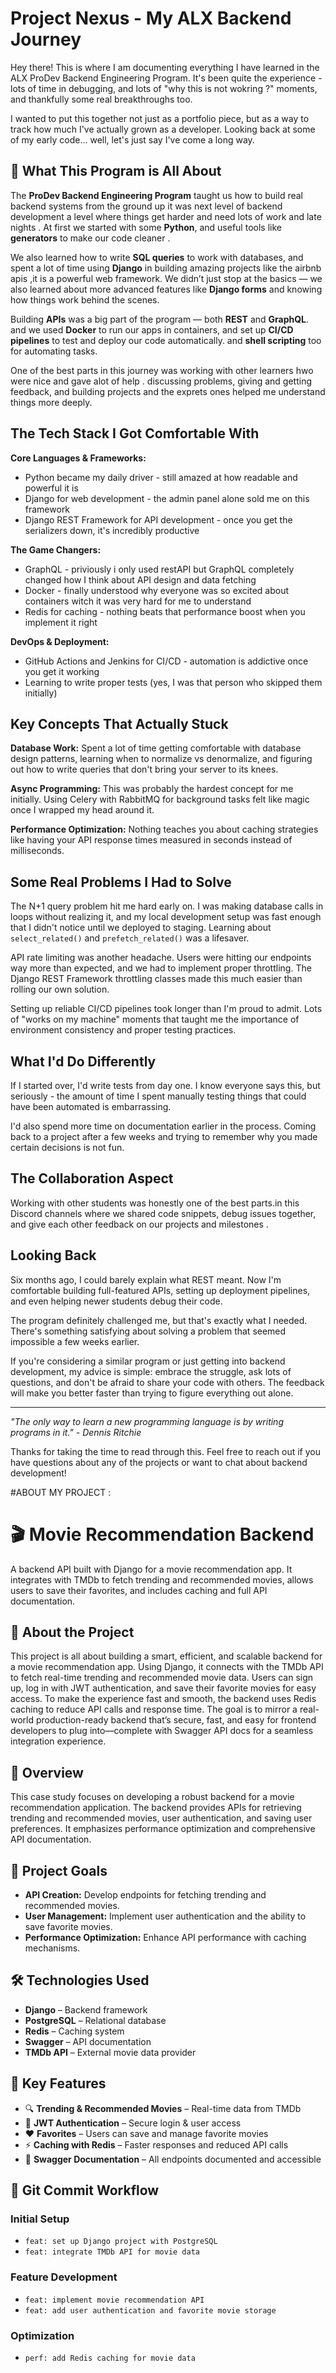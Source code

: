 # Project Nexus - My ALX Backend Journey

Hey there! This is where I am  documenting everything I have  learned in the ALX ProDev Backend Engineering Program. It's been quite the experience - lots of time in  debugging, and lots of "why this is not wokring ?" moments, and thankfully some real breakthroughs too.

I wanted to put this together not just as a portfolio piece, but as a way to track how much I've actually grown as a developer. Looking back at some of my early code... well, let's just say I've come a long way.

## 💼 What This Program is All About

The **ProDev Backend Engineering Program** taught us how to build real backend systems from the ground up it was next level of backend development a level where things get harder and need lots of work and late nights . At first we started with  some **Python**, and   useful tools like **generators** to make our code cleaner .

We also learned how to write **SQL queries** to work with databases, and spent a lot of time using **Django**  in building amazing projects like the airbnb apis ,it is  a powerful web framework. We didn’t just stop at the basics — we also learned about more advanced features like **Django forms** and knowing how things work behind the scenes.

Building **APIs** was a big part of the program — both **REST** and **GraphQL**.  and we used **Docker** to run our apps in containers, and set up **CI/CD pipelines** to test and deploy our code automatically. and **shell scripting** too  for automating tasks.

One of the best parts in this journey  was working with other learners hwo were nice and gave alot of help  . discussing  problems, giving and getting feedback, and building projects  and the exprets ones helped me  understand things more deeply.


## The Tech Stack I Got Comfortable With

**Core Languages & Frameworks:**
- Python became my daily driver - still amazed at how readable and powerful it is
- Django for web development - the admin panel alone sold me on this framework
- Django REST Framework for API development - once you get the serializers down, it's incredibly productive

**The Game Changers:**
- GraphQL - priviously i only used restAPI but  GraphQL completely changed how I think about API design and data fetching
- Docker - finally understood why everyone was so excited about containers witch it was very hard for me to understand 
- Redis for caching - nothing beats that performance boost when you implement it right

**DevOps & Deployment:**
- GitHub Actions and Jenkins for CI/CD - automation is addictive once you get it working
- Learning to write proper tests (yes, I was that person who skipped them initially)

## Key Concepts That Actually Stuck

**Database Work:** Spent a lot of time getting comfortable with database design patterns, learning when to normalize vs denormalize, and figuring out how to write queries that don't bring your server to its knees.

**Async Programming:** This was probably the hardest concept for me initially. Using Celery with RabbitMQ for background tasks felt like magic once I wrapped my head around it.

**Performance Optimization:** Nothing teaches you about caching strategies like having your API response times measured in seconds instead of milliseconds.

## Some Real Problems I Had to Solve

The N+1 query problem hit me hard early on. I was making database calls in loops without realizing it, and my local development setup was fast enough that I didn't notice until we deployed to staging. Learning about `select_related()` and `prefetch_related()` was a lifesaver.

API rate limiting was another headache. Users were hitting our endpoints way more than expected, and we had to implement proper throttling. The Django REST Framework throttling classes made this much easier than rolling our own solution.

Setting up reliable CI/CD pipelines took longer than I'm proud to admit. Lots of "works on my machine" moments that taught me the importance of environment consistency and proper testing practices.

## What I'd Do Differently

If I started over, I'd write tests from day one. I know everyone says this, but seriously - the amount of time I spent manually testing things that could have been automated is embarrassing.

I'd also spend more time on documentation earlier in the process. Coming back to a project after a few weeks and trying to remember why you made certain decisions is not fun.

## The Collaboration Aspect

Working with other students was honestly one of the best parts.in  this Discord channels   where we  shared  code snippets, debug issues together, and give each other feedback on our projects and milestones .


## Looking Back

Six months ago, I could barely explain what REST meant. Now I'm comfortable building full-featured APIs, setting up deployment pipelines, and even helping newer students debug their code.

The program definitely challenged me, but that's exactly what I needed. There's something satisfying about solving a problem that seemed impossible a few weeks earlier.

If you're considering a similar program or just getting into backend development, my advice is simple: embrace the struggle, ask lots of questions, and don't be afraid to share your code with others. The feedback will make you better faster than trying to figure everything out alone.

---

*"The only way to learn a new programming language is by writing programs in it." - Dennis Ritchie*

Thanks for taking the time to read through this. Feel free to reach out if you have questions about any of the projects or want to chat about backend development!


 #ABOUT MY PROJECT  :
 

# 🎬 Movie Recommendation Backend

A backend API built with Django for a movie recommendation app. It integrates with TMDb to fetch trending and recommended movies, allows users to save their favorites, and includes caching and full API documentation.

## 📌 About the Project

This project is all about building a smart, efficient, and scalable backend for a movie recommendation app. Using Django, it connects with the TMDb API to fetch real-time trending and recommended movie data. Users can sign up, log in with JWT authentication, and save their favorite movies for easy access. To make the experience fast and smooth, the backend uses Redis caching to reduce API calls and response time. The goal is to mirror a real-world production-ready backend that’s secure, fast, and easy for frontend developers to plug into—complete with Swagger API docs for a seamless integration experience.

## 🚀 Overview

This case study focuses on developing a robust backend for a movie recommendation application. The backend provides APIs for retrieving trending and recommended movies, user authentication, and saving user preferences. It emphasizes performance optimization and comprehensive API documentation.

## 🎯 Project Goals

- **API Creation:** Develop endpoints for fetching trending and recommended movies.
- **User Management:** Implement user authentication and the ability to save favorite movies.
- **Performance Optimization:** Enhance API performance with caching mechanisms.

## 🛠 Technologies Used

- **Django** – Backend framework  
- **PostgreSQL** – Relational database  
- **Redis** – Caching system  
- **Swagger** – API documentation  
- **TMDb API** – External movie data provider  

## 🌟 Key Features

- 🔍 **Trending & Recommended Movies** – Real-time data from TMDb  
- 🔐 **JWT Authentication** – Secure login & user access  
- ❤️ **Favorites** – Users can save and manage favorite movies  
- ⚡ **Caching with Redis** – Faster responses and reduced API calls  
- 📄 **Swagger Documentation** – All endpoints documented and accessible  

## 🧰 Git Commit Workflow

### Initial Setup
- `feat: set up Django project with PostgreSQL`
- `feat: integrate TMDb API for movie data`

### Feature Development
- `feat: implement movie recommendation API`
- `feat: add user authentication and favorite movie storage`

### Optimization
- `perf: add Redis caching for movie data`


